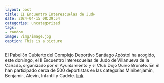 ```yaml
---
layout: post
title: II Encuentro Interescuelas de Judo
date: 2024-04-15 08:39:54
categories: uncategorized
tags:
- random
image: /img/image.jpg
caption: This is a picture
---
```

El Pabellón Cubierto del Complejo Deportivo Santiago Apóstol ha acogido, este domingo, el II Encuentro Interescuelas de Judo de Villanueva de la Cañada, organizado por el Ayuntamiento y el Club Dojo Quino Brunete. En él han participado cerca de 500 deportistas en las categorías Minibenjamín, Benjamín, Alevín, Infantil y Cadete.   [link](https://www.ayto-villacanada.es/noticias/ii-encuentro-interescuelas-de-judo/)
